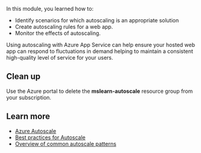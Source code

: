 In this module, you learned how to:

- Identify scenarios for which autoscaling is an appropriate solution
- Create autoscaling rules for a web app.
- Monitor the effects of autoscaling.

Using autoscaling with Azure App Service can help ensure your hosted web app can respond to fluctuations in demand helping to maintain a consistent high-quality level of service for your users.

## Clean up

Use the Azure portal to delete the **mslearn-autoscale** resource group from your subscription.

## Learn more

- [Azure Autoscale](https://azure.microsoft.com/features/autoscale/)
- [Best practices for Autoscale](https://docs.microsoft.com/azure/azure-monitor/platform/autoscale-best-practices)
- [Overview of common autoscale patterns](https://docs.microsoft.com/azure/azure-monitor/platform/autoscale-common-scale-patterns)